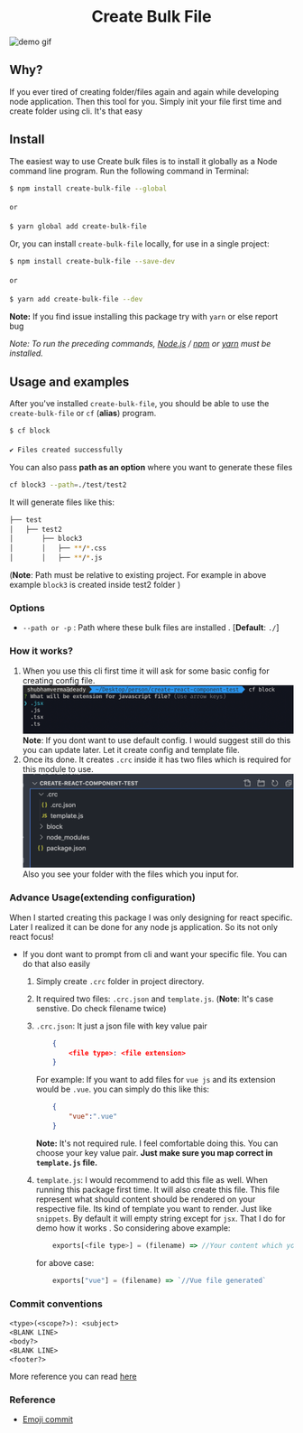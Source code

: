 <h1 align="center">
  Create Bulk File
  <br>

</h1>
<img src="https://res.cloudinary.com/dmex2rvcr/image/upload/v1604764239/bulk-files/create-bulk-files4_ii22a1.gif" alt="demo gif">

## Why?

If you ever tired of creating folder/files again and again while developing node application. Then this tool for you. Simply init your file first time and create folder using cli. It's that easy

## Install

The easiest way to use Create bulk files is to install it globally as a
Node command line program. Run the following command in Terminal:

```bash
$ npm install create-bulk-file --global

or 

$ yarn global add create-bulk-file
```

Or, you can install `create-bulk-file` locally, for use in a single project:

```bash
$ npm install create-bulk-file --save-dev

or 

$ yarn add create-bulk-file --dev
```

**Note:** If you find issue installing this package try with `yarn` or else report bug

*Note: To run the preceding commands, [Node.js](http://nodejs.org) /  [npm](https://npmjs.com) or [yarn](https://yarnpkg.com/) must be installed.*

## Usage and examples

After you've installed `create-bulk-file`, you should be able to use the `create-bulk-file` or `cf` (**alias**) program. 

```bash
$ cf block

✔ Files created successfully
```

You can also pass **path as an option** where you want to generate these files

```bash
cf block3 --path=./test/test2
```
It will generate files like this:

```bash
├── test
│   ├── test2
│       ├── block3
│       │   ├── **/*.css
│       │   ├── **/*.js
```

(**Note**: Path must be relative to existing project. For example in above example `block3` is created inside test2 folder )


### Options

* `--path or -p` : Path where these bulk files are installed . [**Default**: `./`]

### How it works?

1. When you use this cli first time it will ask for some basic config for creating config file.
 ![First step](./images/first.png)
**Note**: If you dont want to use default config. I would suggest still do this you can update later. Let it create config and template file.
2. Once its done. It creates `.crc` inside it has two files which is required for this module to use.
![First step](./images/final.png)
Also you see your folder with the files which you input for.


### Advance Usage(extending configuration)

When I started creating this package I was only designing for react specific. Later I realized it can be done for any node js application. So its not only react focus!
* If you dont want to prompt from cli and want your specific file. You can do that also easily
  1. Simply create `.crc` folder in project directory.
  2. It required two files: `.crc.json` and `template.js`. (**Note**: It's case senstive. Do check filename twice)
  3. `.crc.json`:  It just a json file with key value pair
        ```json
            {
                <file type>: <file extension>
            }
        ```
        For example: If you want to add files for `vue js` and its extension would be `.vue`. you can simply do this like this:

        ```json
            {
                "vue":".vue"
            }
        ```
        **Note:** It's not required rule. I feel comfortable doing this. You can choose your key value pair. **Just make sure you map correct in `template.js` file.**
    4. `template.js`: I would recommend to add this file as well. When running this package first time. It will also create this file. This file represent what should content should be rendered on your respective file. Its kind of template you want to render. Just like `snippets`. By default it will empty string except for `jsx`. That I do for demo how it works . So considering above example:

        ```js
            exports[<file type>] = (filename) => //Your content which you want to render when this file generated
        ```

        for above case:

        ```js
            exports["vue"] = (filename) => `//Vue file generated`
        
        ```

        


### Commit conventions

```
<type>(<scope?>): <subject>
<BLANK LINE>
<body?>
<BLANK LINE>
<footer?>

```

More reference you can read [here](https://www.conventionalcommits.org/en/v1.0.0/)

### Reference

- [Emoji commit](https://gitmoji.carloscuesta.me/)
